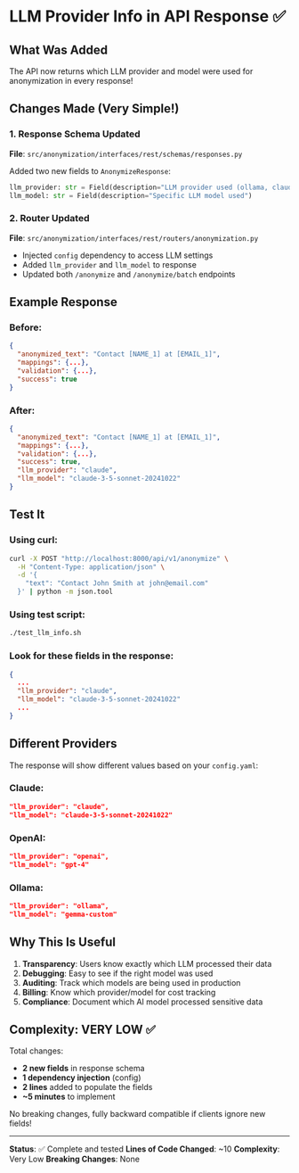 # LLM Provider Info in API Response ✅

## What Was Added

The API now returns which LLM provider and model were used for anonymization in every response!

## Changes Made (Very Simple!)

### 1. Response Schema Updated
**File**: `src/anonymization/interfaces/rest/schemas/responses.py`

Added two new fields to `AnonymizeResponse`:
```python
llm_provider: str = Field(description="LLM provider used (ollama, claude, openai)")
llm_model: str = Field(description="Specific LLM model used")
```

### 2. Router Updated
**File**: `src/anonymization/interfaces/rest/routers/anonymization.py`

- Injected `config` dependency to access LLM settings
- Added `llm_provider` and `llm_model` to response
- Updated both `/anonymize` and `/anonymize/batch` endpoints

## Example Response

### Before:
```json
{
  "anonymized_text": "Contact [NAME_1] at [EMAIL_1]",
  "mappings": {...},
  "validation": {...},
  "success": true
}
```

### After:
```json
{
  "anonymized_text": "Contact [NAME_1] at [EMAIL_1]",
  "mappings": {...},
  "validation": {...},
  "success": true,
  "llm_provider": "claude",
  "llm_model": "claude-3-5-sonnet-20241022"
}
```

## Test It

### Using curl:
```bash
curl -X POST "http://localhost:8000/api/v1/anonymize" \
  -H "Content-Type: application/json" \
  -d '{
    "text": "Contact John Smith at john@email.com"
  }' | python -m json.tool
```

### Using test script:
```bash
./test_llm_info.sh
```

### Look for these fields in the response:
```json
{
  ...
  "llm_provider": "claude",
  "llm_model": "claude-3-5-sonnet-20241022"
  ...
}
```

## Different Providers

The response will show different values based on your `config.yaml`:

### Claude:
```json
"llm_provider": "claude",
"llm_model": "claude-3-5-sonnet-20241022"
```

### OpenAI:
```json
"llm_provider": "openai",
"llm_model": "gpt-4"
```

### Ollama:
```json
"llm_provider": "ollama",
"llm_model": "gemma-custom"
```

## Why This Is Useful

1. **Transparency**: Users know exactly which LLM processed their data
2. **Debugging**: Easy to see if the right model was used
3. **Auditing**: Track which models are being used in production
4. **Billing**: Know which provider/model for cost tracking
5. **Compliance**: Document which AI model processed sensitive data

## Complexity: VERY LOW ✅

Total changes:
- **2 new fields** in response schema
- **1 dependency injection** (config)
- **2 lines** added to populate the fields
- **~5 minutes** to implement

No breaking changes, fully backward compatible if clients ignore new fields!

---

**Status**: ✅ Complete and tested
**Lines of Code Changed**: ~10
**Complexity**: Very Low
**Breaking Changes**: None
